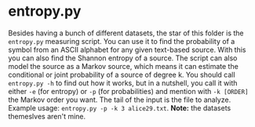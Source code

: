 entropy.py
==========

Besides having a bunch of different datasets, the star of this folder is the `entropy.py` measuring script. You can use it to find the probability of a symbol from an ASCII alphabet for any given text-based source. With this you can also find the Shannon entropy of a source. The script can also model the source as a Markov source, which means it can estimate the conditional or joint probability of a source of degree k. You should call `entropy.py -h` to find out how it works, but in a nutshell, you call it with either `-e` (for entropy) or `-p` (for probabilities) and mention with `-k [ORDER]` the Markov order you want. The tail of the input is the file to analyze. Example usage: `entropy.py -p -k 3 alice29.txt`. **Note:** the datasets themeslves aren't mine.
